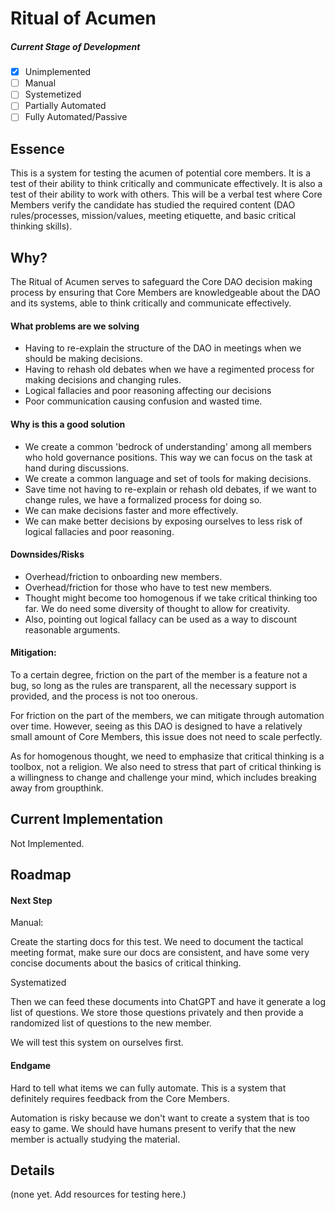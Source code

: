 # Ritual of Acumen

##### Current Stage of Development

- [x] Unimplemented
- [ ] Manual
- [ ] Systemetized
- [ ] Partially Automated
- [ ] Fully Automated/Passive

## Essence

This is a system for testing the acumen of potential core members. It is a test of their ability to think critically and communicate effectively. It is also a test of their ability to work with others. This will be a verbal test where Core Members verify the candidate has studied the required content (DAO rules/processes, mission/values, meeting etiquette, and basic critical thinking skills).

## Why?

The Ritual of Acumen serves to safeguard the Core DAO decision making process by ensuring that Core Members are knowledgeable about the DAO and its systems, able to think critically and communicate effectively.

#### What problems are we solving

- Having to re-explain the structure of the DAO in meetings when we should be making decisions.
- Having to rehash old debates when we have a regimented process for making decisions and changing rules.
- Logical fallacies and poor reasoning affecting our decisions
- Poor communication causing confusion and wasted time.

#### Why is this a good solution

- We create a common 'bedrock of understanding' among all members who hold governance positions. This way we can focus on the task at hand during discussions.
- We create a common language and set of tools for making decisions.
- Save time not having to re-explain or rehash old debates, if we want to change rules, we have a formalized process for doing so.
- We can make decisions faster and more effectively.
- We can make better decisions by exposing ourselves to less risk of logical fallacies and poor reasoning.

#### Downsides/Risks

- Overhead/friction to onboarding new members.
- Overhead/friction for those who have to test new members.
- Thought might become too homogenous if we take critical thinking too far. We do need some diversity of thought to allow for creativity.
- Also, pointing out logical fallacy can be used as a way to discount reasonable arguments.

#### Mitigation:

To a certain degree, friction on the part of the member is a feature not a bug, so long as the rules are transparent, all the necessary support is provided, and the process is not too onerous.

For friction on the part of the members, we can mitigate through automation over time. However, seeing as this DAO is designed to have a relatively small amount of Core Members, this issue does not need to scale perfectly.

As for homogenous thought, we need to emphasize that critical thinking is a toolbox, not a religion. We also need to stress that part of critical thinking is a willingness to change and challenge your mind, which includes breaking away from groupthink.

## Current Implementation

Not Implemented.

## Roadmap

#### Next Step

Manual:

Create the starting docs for this test. We need to document the tactical meeting format, make sure our docs are consistent, and have some very concise documents about the basics of critical thinking.

Systematized

Then we can feed these documents into ChatGPT and have it generate a log list of questions. We store those questions privately and then provide a randomized list of questions to the new member.

We will test this system on ourselves first.

#### Endgame

Hard to tell what items we can fully automate. This is a system that definitely requires feedback from the Core Members.

Automation is risky because we don't want to create a system that is too easy to game. We should have humans present to verify that the new member is actually studying the material.

## Details

(none yet. Add resources for testing here.)
